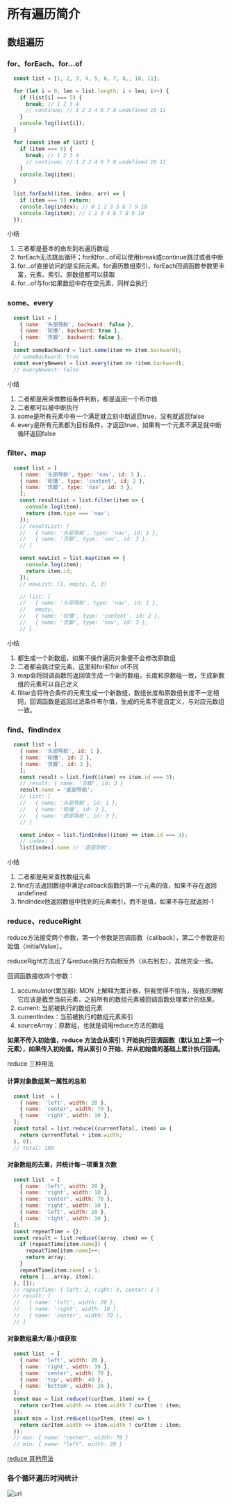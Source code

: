 # 所有遍历简介

## 数组遍历

### for、forEach、for...of

```javascript
  const list = [1, 2, 3, 4, 5, 6, 7, 8,, 10, 11];

  for (let i = 0, len = list.length; i < len; i++) {
    if (list[i] === 5) {
      break; // 1 2 3 4
      // continue; // 1 2 3 4 6 7 8 undefined 10 11
    }
    console.log(list[i]);
  }

  for (const item of list) {
    if (item === 5) {
      break; // 1 2 3 4
      // continue; // 1 2 3 4 6 7 8 undefined 10 11
    }
    console.log(item);
  }

  list.forEach((item, index, arr) => {
    if (item === 5) return;
    console.log(index); // 0 1 2 3 5 6 7 9 10
    console.log(item); // 1 2 3 4 6 7 8 9 10
  });

```

小结

1. 三者都是基本的由左到右遍历数组
2. forEach无法跳出循环；for和for...of可以使用break或continue跳过或者中断
3. for...of直接访问的是实际元素。for遍历数组索引，forEach回调函数参数更丰富，元素、索引、原数组都可以获取
4. for...of与for如果数组中存在空元素，同样会执行

### some、every

```javascript
  const list = [
    { name: '头部导航', backward: false },
    { name: '轮播', backward: true },
    { name: '页脚', backward: false },
  ];
  const someBackward = list.some(item => item.backward);
  // someBackward: true
  const everyNewest = list.every(item => !item.backward);
  // everyNewest: false

```

小结

1. 二者都是用来做数组条件判断，都是返回一个布尔值
2. 二者都可以被中断执行
3. some是所有元素中有一个满足就立刻中断返回true，没有就返回false
4. every是所有元素都为目标条件，才返回true，如果有一个元素不满足就中断循环返回false

### filter、map

```javascript
  const list = [
    { name: '头部导航', type: 'nav', id: 1 },,
    { name: '轮播', type: 'content', id: 2 },
    { name: '页脚', type: 'nav', id: 3 },
    ];
    const resultList = list.filter(item => {
      console.log(item);
      return item.type === 'nav';
    });
    // resultList: [
    //   { name: '头部导航', type: 'nav', id: 1 },
    //   { name: '页脚', type: 'nav', id: 3 },
    // ]

    const newList = list.map(item => {
      console.log(item);
      return item.id;
    });
    // newList: [1, empty, 2, 3]

    // list: [
    //   { name: '头部导航', type: 'nav', id: 1 },
    //   empty,
    //   { name: '轮播', type: 'content', id: 2 },
    //   { name: '页脚', type: 'nav', id: 3 },
    // ]

```

小结

1. 都生成一个新数组，如果不操作遍历对象便不会修改原数组
2. 二者都会跳过空元素，这里和for和for of不同
3. map会将回调函数的返回值生成一个新的数组，长度和原数组一致，生成新数组的元素可以自己定义
4. filter会将符合条件的元素生成一个新数组，数组长度和原数组长度不一定相同，回调函数是返回过滤条件布尔值，生成的元素不能自定义，与对应元数组一致。

### find、findIndex

```javascript
  const list = [
    { name: '头部导航', id: 1 },
    { name: '轮播', id: 2 },
    { name: '页脚', id: 3 },
    ];
    const result = list.find((item) => item.id === 3);
    // result: { name: '页脚', id: 3 }
    result.name = '底部导航';
    // list: [
    //   { name: '头部导航', id: 1 },
    //   { name: '轮播', id: 2 },
    //   { name: '底部导航', id: 3 },
    // ]

    const index = list.findIndex((item) => item.id === 3);
    // index: 2
    list[index].name // '底部导航';

```

小结

1. 二者都是用来查找数组元素
2. find方法返回数组中满足callback函数的第一个元素的值，如果不存在返回undefined
3. findindex他返回数组中找到的元素索引，而不是值，如果不存在就返回-1

### reduce、reduceRight

reduce方法接受两个参数，第一个参数是回调函数（callback），第二个参数是初始值（initialValue）。

reduceRight方法出了与reduce执行方向相反外（从右到左），其他完全一致。

回调函数接收四个参数：

1. accumulator(累加器): MDN 上解释为累计器，但我觉得不恰当，按我的理解它应该是截至当前元素，之前所有的数组元素被回调函数处理累计的结果。
2. current: 当前被执行的数组元素
3. currentIndex：当前被执行的数组元素索引
4. sourceArray：原数组，也就是调用reduce方法的数组

**如果不传入初始值，reduce 方法会从索引 1 开始执行回调函数（默认加上第一个元素），如果传入初始值，将从索引 0 开始、并从初始值的基础上累计执行回调。**

reduce 三种用法

#### 计算对象数组某一属性的总和

```javascript
  const list  = [
    { name: 'left', width: 20 },
    { name: 'center', width: 70 },
    { name: 'right', width: 10 },
  ];
  const total = list.reduce((currentTotal, item) => {
    return currentTotal + item.width;
  }, 0);
  // total: 100

```

#### 对象数组的去重，并统计每一项重复次数

```javascript
  const list  = [
    { name: 'left', width: 20 },
    { name: 'right', width: 10 },
    { name: 'center', width: 70 },
    { name: 'right', width: 10 },
    { name: 'left', width: 20 },
    { name: 'right', width: 10 },
  ];
  const repeatTime = {};
  const result = list.reduce((array, item) => {
    if (repeatTime[item.name]) {
      repeatTime[item.name]++;
      return array;
    }
    repeatTime[item.name] = 1;
    return [...array, item];
  }, []);
  // repeatTime: { left: 2, right: 3, center: 1 }
  // result: [
  //   { name: 'left', width: 20 },
  //   { name: 'right', width: 10 },
  //   { name: 'center', width: 70 },
  // ]

```

#### 对象数组最大/最小值获取

```javascript
  const list  = [
    { name: 'left', width: 20 },
    { name: 'right', width: 30 },
    { name: 'center', width: 70 },
    { name: 'top', width: 40 },
    { name: 'bottom', width: 20 },
  ];
  const max = list.reduce((curItem, item) => {
    return curItem.width >= item.width ? curItem : item;
  });
  const min = list.reduce((curItem, item) => {
    return curItem.width <= item.width ? curItem : item;
  });
  // max: { name: "center", width: 70 }
  // min: { name: "left", width: 20 }

```

[reduce 其他用法](https://juejin.cn/post/6844904063729926152)

### 各个循环遍历时间统计

![url](./img/looppic.png)